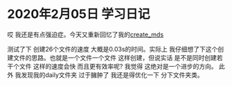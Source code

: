 # 2020年2月05日 学习日记

哎 我还是有点强迫症。今天又重新回忆了我的[create_mds](https://www.npmjs.com/package/create_mds)

测试了下 创建26个文件的速度 大概是0.03s的时间。实际上 我仔细想了下这个创建文件的思路。也就是一个文件一个文件
这样创建，但说实话 是不是同时创建若干个文件 这样的速度会快 而且更有效率呢? 我觉得 这绝对是一个进步的方向。
此外 我发现我的daily文件夹 过于臃肿了 我还是得优化一下 分下文件夹类。